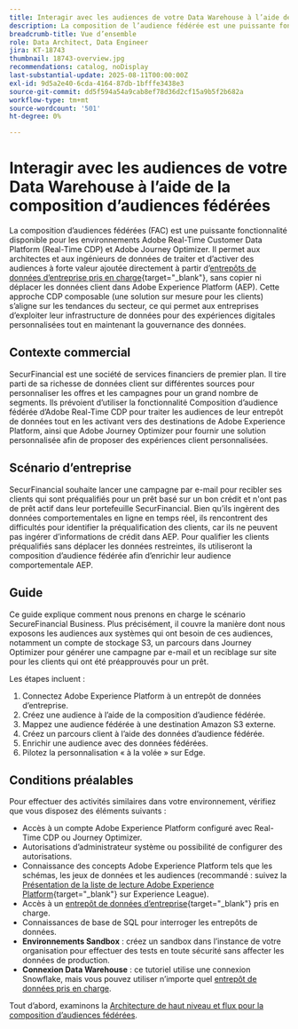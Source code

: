 ```yaml
---
title: Interagir avec les audiences de votre Data Warehouse à l’aide de la composition d’audiences fédérées
description: La composition de l’audience fédérée est une puissante fonctionnalité qui permet aux architectes et aux ingénieurs de données de créer et d’enrichir des audiences directement à partir d’entrepôts de données tiers.
breadcrumb-title: Vue d’ensemble
role: Data Architect, Data Engineer
jira: KT-18743
thumbnail: 18743-overview.jpg
recommendations: catalog, noDisplay
last-substantial-update: 2025-08-11T00:00:00Z
exl-id: 9d5a2e40-6cda-4164-87db-1bfffe3438e3
source-git-commit: dd5f594a54a9cab8ef78d36d2cf15a9b5f2b682a
workflow-type: tm+mt
source-wordcount: '501'
ht-degree: 0%

---
```


# Interagir avec les audiences de votre Data Warehouse à l’aide de la composition d’audiences fédérées

La composition d’audiences fédérées (FAC) est une puissante fonctionnalité disponible pour les environnements Adobe Real-Time Customer Data Platform (Real-Time CDP) et Adobe Journey Optimizer. Il permet aux architectes et aux ingénieurs de données de traiter et d’activer des audiences à forte valeur ajoutée directement à partir d’[entrepôts de données d’entreprise pris en charge](https://experienceleague.adobe.com/fr/docs/federated-audience-composition/using/start/access-prerequisites){target="_blank"}, sans copier ni déplacer les données client dans Adobe Experience Platform (AEP). Cette approche CDP composable (une solution sur mesure pour les clients) s’aligne sur les tendances du secteur, ce qui permet aux entreprises d’exploiter leur infrastructure de données pour des expériences digitales personnalisées tout en maintenant la gouvernance des données.

## Contexte commercial

SecurFinancial est une société de services financiers de premier plan. Il tire parti de sa richesse de données client sur différentes sources pour personnaliser les offres et les campagnes pour un grand nombre de segments. Ils prévoient d’utiliser la fonctionnalité Composition d’audience fédérée d’Adobe Real-Time CDP pour traiter les audiences de leur entrepôt de données tout en les activant vers des destinations de Adobe Experience Platform, ainsi que Adobe Journey Optimizer pour fournir une solution personnalisée afin de proposer des expériences client personnalisées.

## Scénario d’entreprise

SecurFinancial souhaite lancer une campagne par e-mail pour recibler ses clients qui sont préqualifiés pour un prêt basé sur un bon crédit et n&#39;ont pas de prêt actif dans leur portefeuille SecurFinancial. Bien qu’ils ingèrent des données comportementales en ligne en temps réel, ils rencontrent des difficultés pour identifier la préqualification des clients, car ils ne peuvent pas ingérer d’informations de crédit dans AEP. Pour qualifier les clients préqualifiés sans déplacer les données restreintes, ils utiliseront la composition d’audience fédérée afin d’enrichir leur audience comportementale AEP.

## Guide

Ce guide explique comment nous prenons en charge le scénario SecureFinancial Business. Plus précisément, il couvre la manière dont nous exposons les audiences aux systèmes qui ont besoin de ces audiences, notamment un compte de stockage S3, un parcours dans Journey Optimizer pour générer une campagne par e-mail et un reciblage sur site pour les clients qui ont été préapprouvés pour un prêt.

Les étapes incluent :

1. Connectez Adobe Experience Platform à un entrepôt de données d’entreprise.
2. Créez une audience à l’aide de la composition d’audience fédérée.
3. Mappez une audience fédérée à une destination Amazon S3 externe.
4. Créez un parcours client à l’aide des données d’audience fédérée.
5. Enrichir une audience avec des données fédérées.
6. Pilotez la personnalisation « à la volée » sur Edge.

## Conditions préalables

Pour effectuer des activités similaires dans votre environnement, vérifiez que vous disposez des éléments suivants :

- Accès à un compte Adobe Experience Platform configuré avec Real-Time CDP ou Journey Optimizer.
- Autorisations d’administrateur système ou possibilité de configurer des autorisations.
- Connaissance des concepts Adobe Experience Platform tels que les schémas, les jeux de données et les audiences (recommandé : suivez la [Présentation de la liste de lecture Adobe Experience Platform](https://experienceleague.adobe.com/fr/playlists/experience-platform-introduction?lang=en){target="_blank"} sur Experience League).
- Accès à un [entrepôt de données d’entreprise](https://experienceleague.adobe.com/fr/docs/federated-audience-composition/using/start/access-prerequisites){target="_blank"} pris en charge.
- Connaissances de base de SQL pour interroger les entrepôts de données.
- **Environnements Sandbox** : créez un sandbox dans l’instance de votre organisation pour effectuer des tests en toute sécurité sans affecter les données de production.
- **Connexion Data Warehouse** : ce tutoriel utilise une connexion Snowflake, mais vous pouvez utiliser n’importe quel [entrepôt de données pris en charge](https://experienceleague.adobe.com/fr/docs/federated-audience-composition/using/start/access-prerequisites).

Tout d’abord, examinons la [Architecture de haut niveau et flux pour la composition d’audiences fédérées](fac-architecture-and-flow.md).

